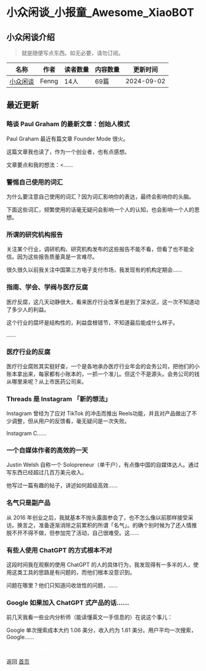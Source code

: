 # 小众闲谈_小报童_Awesome_XiaoBOT

## 小众闲谈介绍
> 就是随便写点东西。如无必要，请勿订阅。  
  


|名称|作者|读者数量|内容数量|更新时间|
|---|---|---|---|---|
|[小众闲谈](https://xiaobot.net/p/WebNotes?refer=9c3f1c95-a052-465a-9902-f6d75080262a)|Fenng|14人|69篇|2024-09-02|

## 最近更新
### 略谈 Paul Graham 的最新文章：创始人模式

Paul Graham 最近有篇文章 Founder Mode 很火。

这篇文章我也读了，作为一个创业者，也有点感想。

文章要点和我的想法：<......

### 警惕自己使用的词汇

为什么要注意自己使用的词汇？因为词汇影响你的表达，最终会影响你的头脑。

下面这些词汇，频繁使用的话毫无疑问会影响一个人的认知，也会影响一个人的思想。

### 所谓的研究机构报告

关注某个行业，调研机构、研究机构发布的这些报告不能不看，但看了也不能全信。因为这些报告质量真是一言难尽。

很久很久以前我关注中国第三方电子支付市场，我发现有的机构定期会......

### 指南、学会、学阀与医疗反腐

医疗反腐，这几天动静很大，看来医疗行业改革也是到了深水区，这一次不知道动了多少人的利益。

这个行业的腐坏是结构性的，利益盘根错节，不知道最后能成什么样子。

......

### 医疗行业的反腐

医疗行业腐败其实挺好查，一个是各地承办医疗行业年会的会务公司，把他们的小账本拿出来，每家都有小账本的，一抓一个准儿。但这个不是源头。会务公司的钱从哪里来呢？从上市医药公司来。

### Threads 是 Instagram 「新的想法」

Instagram 曾经为了应对 TikTok 的冲击而推出 Reels功能，并且对产品做出了不少调整，但从用户的反馈看，毫无疑问是一次失败。

Instagram C......

### 一个自媒体作者的高效的一天

Justin Welsh 自称一个 Solopreneur（单干户），有点像中国的自媒体达人。通过写东西已经超过几百万美元收入。

他写过一篇有趣的帖子，讲述如何超级高效......

### 名气只是副产品

从 2016
年创业之后，我就基本不抛头露面参会了，也不怎么像以前那样接受采访。换言之，准备逐渐消除之前累积的所谓「名气」。的确个别时候为了还人情推脱不开不得不做，但参加完了活动，自己很难受。这......

### 有些人使用 ChatGPT 的方式根本不对

这段时间我在观察的使用 ChatGPT 的人的具体行为，我发现得有一多半的人，使用这类工具的思路是有问题的，而他们根本没意识到。

问题在哪里？他们只知道问收敛性的问题，......

### Google 如果加入 ChatGPT 式产品的话……

前几天我看一些业内分析师（能读懂英文一手信息的）在说这个事儿：

Google 单次搜索成本大约 1.06 美分，收入约为 1.61 美分。用户平均一次搜索，Google......


<a href="https://github.com/Reno9527/awesome-xiaobot" style="color: white; text-decoration: none;">awesome-xiaobot</a>

返回 [首页](../README.md)
